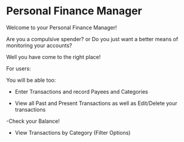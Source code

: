 # Personal Finance Manager

Welcome to your Personal Finance Manager!

Are you a compulsive spender?
or
Do you just want a better means of monitoring your accounts?

Well you have come to the right place!


For users:

You will be able too:

- Enter Transactions and record Payees and Categories

- View all Past and Present Transactions as well as Edit/Delete your transactions

-Check your Balance!

- View Transactions by Category (Filter Options) 
              
              
